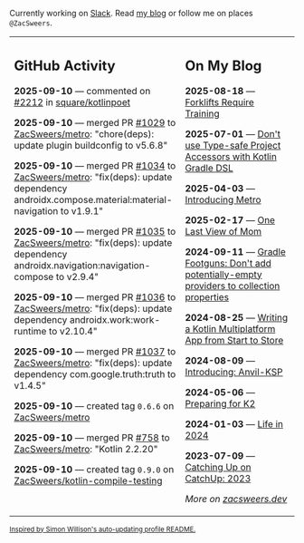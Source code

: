 Currently working on [Slack](https://slack.com/). Read [my blog](https://zacsweers.dev/) or follow me on places `@ZacSweers`.

<table><tr><td valign="top" width="60%">

## GitHub Activity
<!-- githubActivity starts -->
**2025-09-10** — commented on [#2212](https://github.com/square/kotlinpoet/pull/2212#issuecomment-3277199425) in [square/kotlinpoet](https://github.com/square/kotlinpoet)

**2025-09-10** — merged PR [#1029](https://github.com/ZacSweers/metro/pull/1029) to [ZacSweers/metro](https://github.com/ZacSweers/metro): "chore(deps): update plugin buildconfig to v5.6.8"

**2025-09-10** — merged PR [#1034](https://github.com/ZacSweers/metro/pull/1034) to [ZacSweers/metro](https://github.com/ZacSweers/metro): "fix(deps): update dependency androidx.compose.material:material-navigation to v1.9.1"

**2025-09-10** — merged PR [#1035](https://github.com/ZacSweers/metro/pull/1035) to [ZacSweers/metro](https://github.com/ZacSweers/metro): "fix(deps): update dependency androidx.navigation:navigation-compose to v2.9.4"

**2025-09-10** — merged PR [#1036](https://github.com/ZacSweers/metro/pull/1036) to [ZacSweers/metro](https://github.com/ZacSweers/metro): "fix(deps): update dependency androidx.work:work-runtime to v2.10.4"

**2025-09-10** — merged PR [#1037](https://github.com/ZacSweers/metro/pull/1037) to [ZacSweers/metro](https://github.com/ZacSweers/metro): "fix(deps): update dependency com.google.truth:truth to v1.4.5"

**2025-09-10** — created tag `0.6.6` on [ZacSweers/metro](https://github.com/ZacSweers/metro)

**2025-09-10** — merged PR [#758](https://github.com/ZacSweers/metro/pull/758) to [ZacSweers/metro](https://github.com/ZacSweers/metro): "Kotlin 2.2.20"

**2025-09-10** — created tag `0.9.0` on [ZacSweers/kotlin-compile-testing](https://github.com/ZacSweers/kotlin-compile-testing)
<!-- githubActivity ends -->
</td><td valign="top" width="40%">

## On My Blog
<!-- blog starts -->
**2025-08-18** — [Forklifts Require Training](https://www.zacsweers.dev/forklifts-require-training/)

**2025-07-01** — [Don't use Type-safe Project Accessors with Kotlin Gradle DSL](https://www.zacsweers.dev/dont-use-type-safe-project-accessors-with-kotlin-gradle-dsl/)

**2025-04-03** — [Introducing Metro](https://www.zacsweers.dev/introducing-metro/)

**2025-02-17** — [One Last View of Mom](https://www.zacsweers.dev/one-last-view-of-mom/)

**2024-09-11** — [Gradle Footguns: Don't add potentially-empty providers to collection properties](https://www.zacsweers.dev/gradle-footgun-adding-empty-providers-to-collection-properties/)

**2024-08-25** — [Writing a Kotlin Multiplatform App from Start to Store](https://www.zacsweers.dev/writing-a-kotlin-multiplatform-app-from-start-to-store/)

**2024-08-09** — [Introducing: Anvil-KSP](https://www.zacsweers.dev/introducing-anvil-ksp/)

**2024-05-06** — [Preparing for K2](https://www.zacsweers.dev/preparing-for-k2/)

**2024-01-03** — [Life in 2024](https://www.zacsweers.dev/life-in-2024/)

**2023-07-09** — [Catching Up on CatchUp: 2023](https://www.zacsweers.dev/catching-up-on-catchup-2023/)
<!-- blog ends -->
_More on [zacsweers.dev](https://zacsweers.dev/)_
</td></tr></table>

<sub><a href="https://simonwillison.net/2020/Jul/10/self-updating-profile-readme/">Inspired by Simon Willison's auto-updating profile README.</a></sub>